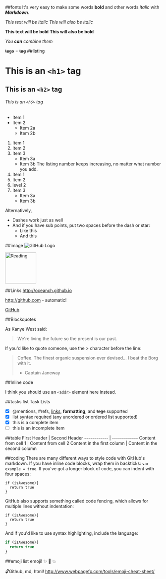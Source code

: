##fonts
It's very easy to make some words **bold** and other words *italic* with ***Markdown***. 

*This text will be italic*
_This will also be italic_

**This text will be bold**
__This will also be bold__

_You **can** combine them_

 <del>tags</del> = ~~tag~~
##listing
# This is an `<h1>` tag
## This is an `<h2>` tag
###### This is an `<h6>` tag


* Item 1
* Item 2
  * Item 2a
  * Item 2b
  
1. Item 1
2. Item 2
3. Item 3
   * Item 3a
   * Item 3b 
The listing number keeps increasing, no matter what number you add. 
1. Item 1
2. Item 2
  1. level 2
3. Item 3
   * Item 3a
   * Item 3b

Alternatively,

- Dashes work just as well
- And if you have sub points, put two spaces before the dash or star:
  - Like this
  - And this
  
##image
![GitHub Logo](/images/logo.png)

<img src="https://octodex.github.com/images/yaktocat.png" alt="Reading" width="100" height="100" />


##Links
http://oceanch.github.io 

http://github.com - automatic!

[GitHub](http://github.com)

##Blockquotes

As Kanye West said:

> We're living the future so
> the present is our past.

If you'd like to quote someone, use the > character before the line:

> Coffee. The finest organic suspension ever devised... I beat the Borg with it.
> - Captain Janeway

##Inline code

I think you should use an
`<addr>` element here instead.

##tasks list
Task Lists
- [x] @mentions, #refs, [links](), **formatting**, and <del>tags</del> supported
- [x] list syntax required (any unordered or ordered list supported)
- [x] this is a complete item
- [ ] this is an incomplete item

##table
First Header | Second Header
------------ | -------------
Content from cell 1 | Content from cell 2
Content in the first column | Content in the second column

##coding
There are many different ways to style code with GitHub's markdown. If you have inline code blocks, wrap them in backticks: `var example = true`.  If you've got a longer block of code, you can indent with four spaces:

    if (isAwesome){
      return true
    }

GitHub also supports something called code fencing, which allows for multiple lines without indentation:

```
if (isAwesome){
  return true
}
```

And if you'd like to use syntax highlighting, include the language:

```javascript
if (isAwesome){
  return true
}
```
##emoji list
emoji! :sparkles: :camel: :boom: 

:unlock:Github, md, html!
http://www.webpagefx.com/tools/emoji-cheat-sheet/
